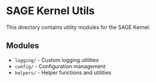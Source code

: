 # SAGE Kernel Utils

This directory contains utility modules for the SAGE Kernel.

## Modules

- `logging/` - Custom logging utilities
- `config/` - Configuration management
- `helpers/` - Helper functions and utilities

